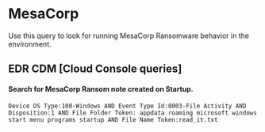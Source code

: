 # MesaCorp

Use this query to look for running MesaCorp Ransomware behavior in the environment.

## EDR CDM [Cloud Console queries]

#### Search for MesaCorp Ransom note created on Startup.

```
Device OS Type:100-Windows AND Event Type Id:8003-File Activity AND Disposition:1 AND File Folder Token: appdata roaming microsoft windows start menu programs startup AND File Name Token:read_it.txt
```

